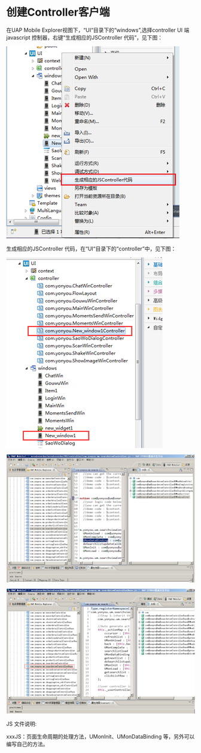 # 创建Controller客户端

在UAP Mobile Explorer视图下，“UI“目录下的“windows”,选择controller UI 端javascript 控制器，右键“生成相应的JSController 代码”，见下图：

![](/articles/studio/11-/images/image126.png)

生成相应的JSController 代码，在“UI“目录下的“controller”中，见下图：

![](/articles/studio/11-/images/image127.png)

![](/articles/studio/11-/images/image128.png)

![](/articles/studio/11-/images/image129.png)

JS 文件说明:

xxxJS：页面生命周期的处理方法，UMonInit、UMonDataBinding 等，另外可以编写自己的方法。


